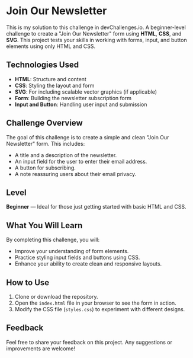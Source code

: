 # Join Our Newsletter

This is my solution to this challenge in devChallenges.io. A beginner-level challenge to create a "Join Our Newsletter" form using **HTML**, **CSS**, and **SVG**. This project tests your skills in working with forms, input, and button elements using only HTML and CSS.

## Technologies Used
- **HTML**: Structure and content
- **CSS**: Styling the layout and form
- **SVG**: For including scalable vector graphics (if applicable)
- **Form**: Building the newsletter subscription form
- **Input and Button**: Handling user input and submission

## Challenge Overview
The goal of this challenge is to create a simple and clean "Join Our Newsletter" form. This includes:
- A title and a description of the newsletter.
- An input field for the user to enter their email address.
- A button for subscribing.
- A note reassuring users about their email privacy.

## Level
**Beginner** — Ideal for those just getting started with basic HTML and CSS.

## What You Will Learn
By completing this challenge, you will:
- Improve your understanding of form elements.
- Practice styling input fields and buttons using CSS.
- Enhance your ability to create clean and responsive layouts.

## How to Use
1. Clone or download the repository.
2. Open the `index.html` file in your browser to see the form in action.
3. Modify the CSS file (`styles.css`) to experiment with different designs.

## Feedback
Feel free to share your feedback on this project. Any suggestions or improvements are welcome!
